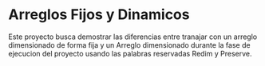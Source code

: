 # Arreglos Fijos y Dinamicos
 Este proyecto busca demostrar las diferencias entre tranajar con un arreglo dimensionado de forma fija y un Arreglo dimensionado durante la fase de ejecucion del proyecto usando las palabras reservadas Redim y Preserve.
